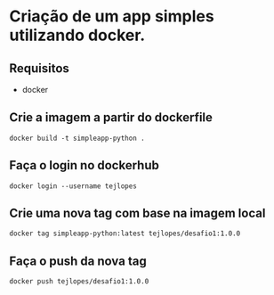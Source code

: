 # Criação de um app simples utilizando docker.

## Requisitos
- docker

## Crie a imagem a partir do dockerfile
```
docker build -t simpleapp-python .
```

## Faça o login no dockerhub
```
docker login --username tejlopes
```

## Crie uma nova tag com base na imagem local
```
docker tag simpleapp-python:latest tejlopes/desafio1:1.0.0
```

## Faça o push da nova tag
```
docker push tejlopes/desafio1:1.0.0
```